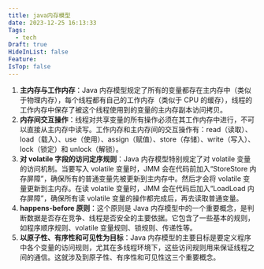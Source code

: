 ```yaml
---
title: java内存模型
date: 2023-12-25 16:13:33
Tags:
  - tech
Draft: true
HideInList: false
Feature: 
IsTop: false
---
```


1. **主内存与工作内存**：Java 内存模型规定了所有的变量都存在主内存中（类似于物理内存），每个线程都有自己的工作内存（类似于 CPU 的缓存），线程的工作内存中保存了被这个线程使用到的变量的主内存副本访问拷贝。
2. **内存间交互操作**：线程对共享变量的所有操作必须在其工作内存中进行，不可以直接从主内存中读写。工作内存和主内存间的交互操作有：read（读取）、load（载入）、use（使用）、assign（赋值）、store（存储）、write（写入）、lock（锁定）和 unlock（解锁）。
3. **对 volatile 字段的访问定序规则**：Java 内存模型特别规定了对 volatile 变量的访问机制。当要写入 volatile 变量时，JMM 会在代码前加入“StoreStore 内存屏障”，确保所有的普通变量先被更新到主内存中。然后才会将 volatile 变量更新到主内存。在读 volatile 变量时，JMM 会在代码后加入“LoadLoad 内存屏障”，确保所有读 volatile 变量的操作都完成后，再去读取普通变量。
4. **happens-before 原则**：这个原则是 Java 内存模型中的一个重要概念，是判断数据是否存在竞争、线程是否安全的主要依据。它包含了一些基本的规则，如程序顺序规则、volatile 变量规则、锁规则、传递性等。
5. **以原子性、有序性和可见性为目标**：Java 内存模型的主要目标是要定义程序中各个变量的访问规则，尤其在多线程环境下，这些访问规则用来保证线程之间的通信。这就涉及到原子性、有序性和可见性这三个重要概念。

<!--more-->
